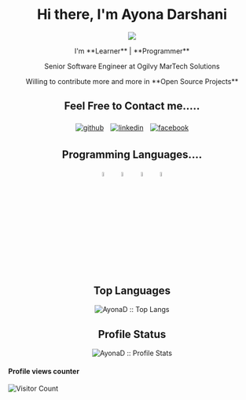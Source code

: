 <h1 align="center"> Hi there, I'm Ayona Darshani </h1>

<p align="center">
	<img src="https://img.icons8.com/cotton/64/000000/source-code--v4.png"/>
</p>

<p align="center">
 I'm  **Learner** | **Programmer** </p>
<p align="center"> Senior Software Engineer at Ogilvy MarTech Solutions</p>
<p align="center"> Willing to contribute more and more in **Open Source Projects**</p>
</p>

<h2 align="center"> Feel Free to Contact me.....</h2>

<p align="center">
	<a href="https://github.com/AyonaD"><img alt="github"  style="padding:5px" src="https://img.icons8.com/color-glass/48/000000/github.png"/></a>
	<a href="https://www.linkedin.com/in/ayona-darshani-a06683124/"><img alt="linkedin"  style="padding:5px" src="https://img.icons8.com/color/48/000000/linkedin.png"/></a>
	<a href="https://www.facebook.com/"><img alt="facebook"  style="padding:5px" src="https://img.icons8.com/color/48/000000/facebook-new.png"/></a>
</p>

<h2 align="center"> Programming Languages....</h2>

<p align="center">
	<img width="5%" style="padding:5px" src="https://img.icons8.com/color/48/000000/php.png"/>
  	<img width="5%" style="padding:5px" src="https://img.icons8.com/nolan/64/html.png"/>
	<img width="5%" style="padding:5px" src="https://img.icons8.com/ios/50/000000/js.png"/>
	<img width="5%" style="padding:5px" src="https://img.icons8.com/nolan/64/java-coffee-cup-logo.png"/>
</p>

<h2 align="center">Top Languages </h2>

<p align="center"><img src="https://github-readme-stats.vercel.app/api/top-langs/?username=AyonaD&langs_count=10&theme=tokyonight&layout=compact" alt="AyonaD :: Top Langs" /></p>

<h2 align="center">Profile Status </h2>

<p align="center"><img src="https://github-readme-stats.vercel.app/api?username=AyonaD&show_icons=true&theme=synthwave" alt="AyonaD :: Profile Stats" /></p>



#### Profile views counter
![Visitor Count](https://profile-counter.glitch.me/{AyonaD}/count.svg)




